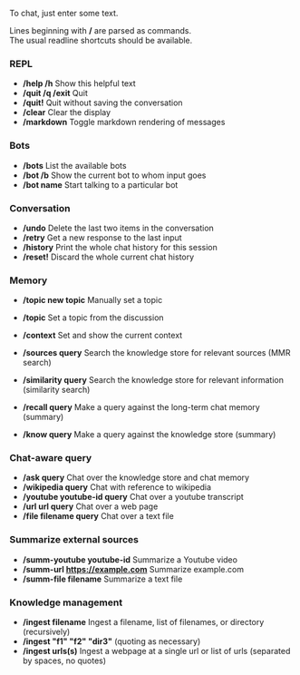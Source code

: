 To chat, just enter some text.

Lines beginning with **/** are parsed as commands.  
The usual readline shortcuts should be available.

### REPL

- **/help /h**                   Show this helpful text
- **/quit /q /exit**             Quit
- **/quit!**                     Quit without saving the conversation
- **/clear**                     Clear the display
- **/markdown**                  Toggle markdown rendering of messages

### Bots

- **/bots**                      List the available bots
- **/bot /b**                    Show the current bot to whom input goes
- **/bot name**                  Start talking to a particular bot

### Conversation

- **/undo**                      Delete the last two items in the conversation
- **/retry**                     Get a new response to the last input
- **/history**                   Print the whole chat history for this session
- **/reset!**                    Discard the whole current chat history

### Memory

- **/topic new topic**           Manually set a topic
- **/topic**                     Set a topic from the discussion
- **/context**                   Set and show the current context 

- **/sources query**             Search the knowledge store for relevant sources (MMR search)
- **/similarity query**          Search the knowledge store for relevant information (similarity search)
- **/recall query**              Make a query against the long-term chat memory (summary)
- **/know query**                Make a query against the knowledge store (summary)

### Chat-aware query

- **/ask query**                 Chat over the knowledge store and chat memory
- **/wikipedia query**           Chat with reference to wikipedia
- **/youtube youtube-id query**  Chat over a youtube transcript
- **/url url query**             Chat over a web page
- **/file filename query**       Chat over a text file

### Summarize external sources

- **/summ-youtube youtube-id**      Summarize a Youtube video
- **/summ-url https://example.com** Summarize example.com
- **/summ-file filename**           Summarize a text file

### Knowledge management

- **/ingest filename**           Ingest a filename, list of filenames, or directory (recursively)
- **/ingest "f1" "f2" "dir3"**   (quoting as necessary)
- **/ingest urls(s)**            Ingest a webpage at a single url or list of urls (separated by spaces, no quotes)
